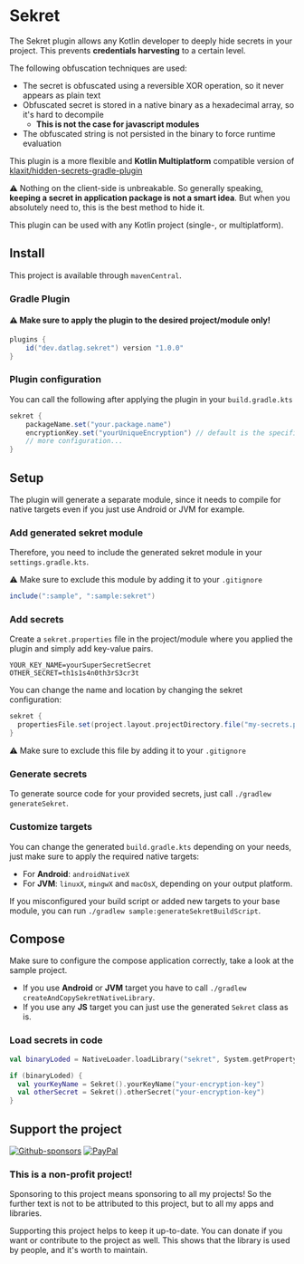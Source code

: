 # Sekret

The Sekret plugin allows any Kotlin developer to deeply hide secrets in your project. This prevents **credentials harvesting** to a certain level.

The following obfuscation techniques are used:

- The secret is obfuscated using a reversible XOR operation, so it never appears as plain text
- Obfuscated secret is stored in a native binary as a hexadecimal array, so it's hard to decompile
  - **This is not the case for javascript modules**
- The obfuscated string is not persisted in the binary to force runtime evaluation

This plugin is a more flexible and **Kotlin Multiplatform** compatible version of [klaxit/hidden-secrets-gradle-plugin](https://github.com/klaxit/hidden-secrets-gradle-plugin)

⚠️ Nothing on the client-side is unbreakable. So generally speaking, **keeping a secret in application package is not a smart idea**. But when you absolutely need to, this is the best method to hide it.

This plugin can be used with any Kotlin project (single-, or multiplatform).

## Install

This project is available through `mavenCentral`.

### Gradle Plugin

#### ⚠️ Make sure to apply the plugin to the desired project/module only!

```gradle
plugins { 
    id("dev.datlag.sekret") version "1.0.0"
}
```

### Plugin configuration

You can call the following after applying the plugin in your `build.gradle.kts`

```gradle
sekret {
    packageName.set("your.package.name")
    encryptionKey.set("yourUniqueEncryption") // default is the specified packageName
    // more configuration...
}
```

## Setup

The plugin will generate a separate module, since it needs to compile for native targets even if you just use Android or JVM for example.

### Add generated sekret module

Therefore, you need to include the generated sekret module in your `settings.gradle.kts`.

⚠️ Make sure to exclude this module by adding it to your `.gitignore`

```gradle
include(":sample", ":sample:sekret")
```

### Add secrets

Create a `sekret.properties` file in the project/module where you applied the plugin and simply add key-value pairs.

```properties
YOUR_KEY_NAME=yourSuperSecretSecret
OTHER_SECRET=th1s1s4n0th3rS3cr3t
```

You can change the name and location by changing the sekret configuration:

```gradle
sekret {
  propertiesFile.set(project.layout.projectDirectory.file("my-secrets.properties"))
}
```

⚠️ Make sure to exclude this file by adding it to your `.gitignore`

### Generate secrets

To generate source code for your provided secrets, just call `./gradlew generateSekret`.

### Customize targets

You can change the generated `build.gradle.kts` depending on your needs, just make sure to apply the required native targets:

- For **Android**: `androidNativeX`
- For **JVM**: `linuxX`, `mingwX` and `macOsX`, depending on your output platform.

If you misconfigured your build script or added new targets to your base module, you can run `./gradlew sample:generateSekretBuildScript`.

## Compose

Make sure to configure the compose application correctly, take a look at the sample project.

- If you use **Android** or **JVM** target you have to call `./gradlew createAndCopySekretNativeLibrary`.
- If you use any **JS** target you can just use the generated `Sekret` class as is.

### Load secrets in code

```kotlin
val binaryLoded = NativeLoader.loadLibrary("sekret", System.getProperty("compose.application.resources.dir")?.let { File(it) })

if (binaryLoded) {
  val yourKeyName = Sekret().yourKeyName("your-encryption-key")
  val otherSecret = Sekret().otherSecret("your-encryption-key")
}
```

## Support the project

[![Github-sponsors](https://img.shields.io/badge/sponsor-30363D?style=for-the-badge&logo=GitHub-Sponsors&logoColor=#EA4AAA)](https://github.com/sponsors/DATL4G)
[![PayPal](https://img.shields.io/badge/PayPal-00457C?style=for-the-badge&logo=paypal&logoColor=white)](https://paypal.me/datlag)

### This is a non-profit project!

Sponsoring to this project means sponsoring to all my projects!
So the further text is not to be attributed to this project, but to all my apps and libraries.

Supporting this project helps to keep it up-to-date. You can donate if you want or contribute to the project as well.
This shows that the library is used by people, and it's worth to maintain.